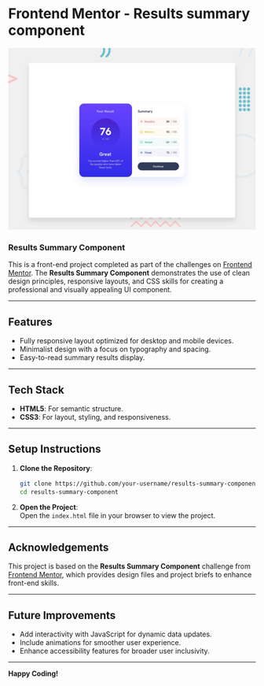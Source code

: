 # Frontend Mentor - Results summary component

![Design preview for the Results summary component coding challenge](./design/desktop-preview.jpg)

### Results Summary Component

This is a front-end project completed as part of the challenges on [Frontend Mentor](https://www.frontendmentor.io). The **Results Summary Component** demonstrates the use of clean design principles, responsive layouts, and CSS skills for creating a professional and visually appealing UI component.

---

## Features

- Fully responsive layout optimized for desktop and mobile devices.  
- Minimalist design with a focus on typography and spacing.  
- Easy-to-read summary results display.

---

## Tech Stack

- **HTML5**: For semantic structure.  
- **CSS3**: For layout, styling, and responsiveness.

---

## Setup Instructions

1. **Clone the Repository**:  
   ```bash  
   git clone https://github.com/your-username/results-summary-component.git  
   cd results-summary-component  
   ```

2. **Open the Project**:  
   Open the `index.html` file in your browser to view the project.

---

## Acknowledgements

This project is based on the **Results Summary Component** challenge from [Frontend Mentor](https://www.frontendmentor.io), which provides design files and project briefs to enhance front-end skills.

---

## Future Improvements

- Add interactivity with JavaScript for dynamic data updates.  
- Include animations for smoother user experience.  
- Enhance accessibility features for broader user inclusivity.

---

**Happy Coding!**
